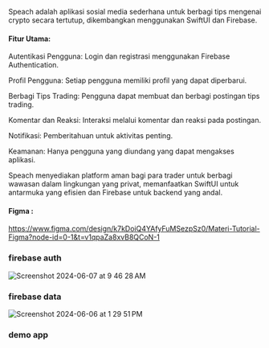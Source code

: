 Speach adalah aplikasi sosial media sederhana untuk berbagi tips mengenai crypto secara tertutup, dikembangkan menggunakan SwiftUI dan Firebase.

#### Fitur Utama:
Autentikasi Pengguna: Login dan registrasi menggunakan Firebase Authentication.

Profil Pengguna: Setiap pengguna memiliki profil yang dapat diperbarui.

Berbagi Tips Trading: Pengguna dapat membuat dan berbagi postingan tips trading.

Komentar dan Reaksi: Interaksi melalui komentar dan reaksi pada postingan.

Notifikasi: Pemberitahuan untuk aktivitas penting.

Keamanan: Hanya pengguna yang diundang yang dapat mengakses aplikasi.

Speach menyediakan platform aman bagi para trader untuk berbagi wawasan dalam lingkungan yang privat, memanfaatkan SwiftUI untuk antarmuka yang efisien dan Firebase untuk backend yang andal.

#### Figma :

https://www.figma.com/design/k7kDoiQ4YAfyFuMSezpSz0/Materi-Tutorial-Figma?node-id=0-1&t=v1qpaZa8xvB8QCoN-1

### firebase auth

![Screenshot 2024-06-07 at 9 46 28 AM](https://github.com/octavvia/speach-repo/assets/86775678/acffd60f-62f0-4d14-8ffc-5411cb4c86ff)

### firebase data 

![Screenshot 2024-06-06 at 1 29 51 PM](https://github.com/octavvia/speach-repo/assets/86775678/a75ae885-30ec-4277-ac3d-47f938836560)

### demo app
